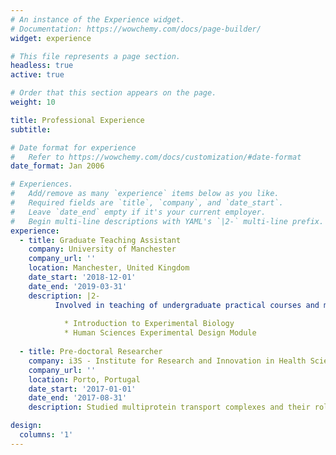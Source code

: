 ```yaml
---
# An instance of the Experience widget.
# Documentation: https://wowchemy.com/docs/page-builder/
widget: experience

# This file represents a page section.
headless: true
active: true

# Order that this section appears on the page.
weight: 10

title: Professional Experience
subtitle:

# Date format for experience
#   Refer to https://wowchemy.com/docs/customization/#date-format
date_format: Jan 2006

# Experiences.
#   Add/remove as many `experience` items below as you like.
#   Required fields are `title`, `company`, and `date_start`.
#   Leave `date_end` empty if it's your current employer.
#   Begin multi-line descriptions with YAML's `|2-` multi-line prefix.
experience:
  - title: Graduate Teaching Assistant
    company: University of Manchester
    company_url: ''
    location: Manchester, United Kingdom
    date_start: '2018-12-01'
    date_end: '2019-03-31'
    description: |2-
          Involved in teaching of undergraduate practical courses and marking of exams. Taught in the following modules:
        
            * Introduction to Experimental Biology
            * Human Sciences Experimental Design Module
        
  - title: Pre-doctoral Researcher
    company: i3S - Institute for Research and Innovation in Health Sciences
    company_url: ''
    location: Porto, Portugal
    date_start: '2017-01-01'
    date_end: '2017-08-31'
    description: Studied multiprotein transport complexes and their role in the maintenance of bacterial physiology.

design:
  columns: '1'
---
```

